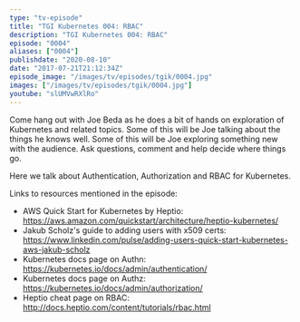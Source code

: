 ```yaml
---
type: "tv-episode"
title: "TGI Kubernetes 004: RBAC"
description: "TGI Kubernetes 004: RBAC"
episode: "0004"
aliases: ["0004"]
publishdate: "2020-08-10"
date: "2017-07-21T21:12:34Z"
episode_image: "/images/tv/episodes/tgik/0004.jpg"
images: ["/images/tv/episodes/tgik/0004.jpg"]
youtube: "slUMVwRXlRo"
---
```


Come hang out with Joe Beda as he does a bit of hands on exploration of Kubernetes and related topics.  Some of this will be Joe talking about the things he knows well.  Some of this will be Joe exploring something new with the audience.  Ask questions, comment and help decide where things go.

Here we talk about Authentication, Authorization and RBAC for Kubernetes.

Links to resources mentioned in the episode:
* AWS Quick Start for Kubernetes by Heptio: https://aws.amazon.com/quickstart/architecture/heptio-kubernetes/
* Jakub Scholz&#39;s guide to adding users with x509 certs: https://www.linkedin.com/pulse/adding-users-quick-start-kubernetes-aws-jakub-scholz
* Kubernetes docs page on Authn: https://kubernetes.io/docs/admin/authentication/
* Kubernetes docs page on Authz: https://kubernetes.io/docs/admin/authorization/
* Heptio cheat page on RBAC: http://docs.heptio.com/content/tutorials/rbac.html

